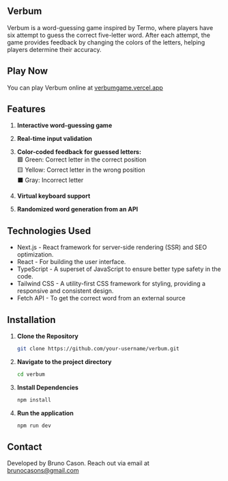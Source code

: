 ## Verbum  

Verbum is a word-guessing game inspired by Termo, where players have six attempt to guess the correct five-letter word. After each attempt, the game provides feedback by changing the colors of the letters, helping players determine their accuracy.

## Play Now
You can play Verbum online at [verbumgame.vercel.app](https://verbumgame.vercel.app)

## Features 

1. **Interactive word-guessing game**

2. **Real-time input validation**  

3. **Color-coded feedback for guessed letters:**   
   🟩 Green: Correct letter in the correct position </br>
   🟨 Yellow: Correct letter in the wrong position </br>
   ⬛ Gray: Incorrect letter

4. **Virtual keyboard support**

5. **Randomized word generation from an API**

## Technologies Used
- Next.js - React framework for server-side rendering (SSR) and SEO optimization.
- React - For building the user interface.
- TypeScript - A superset of JavaScript to ensure better type safety in the code.
- Tailwind CSS - A utility-first CSS framework for styling, providing a responsive and consistent design.
- Fetch API - To get the correct word from an external source

## Installation

1. **Clone the Repository**  
   ```bash
   git clone https://github.com/your-username/verbum.git

2. **Navigate to the project directory**
   ```bash
   cd verbum

3. **Install Dependencies**
   ```bash
   npm install

4. **Run the application**
   ```bash
   npm run dev

## Contact
Developed by Bruno Cason. Reach out via email at brunocasons@gmail.com
